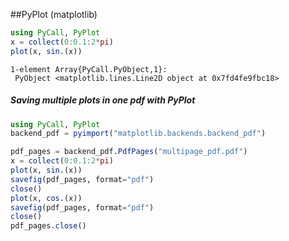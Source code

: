 ##PyPlot (matplotlib)

````julia
using PyCall, PyPlot
x = collect(0:0.1:2*pi)
plot(x, sin.(x))
````


````
1-element Array{PyCall.PyObject,1}:
 PyObject <matplotlib.lines.Line2D object at 0x7fd4fe9fbc18>
````




##### Saving multiple plots in one pdf with PyPlot

````julia
using PyCall, PyPlot
backend_pdf = pyimport("matplotlib.backends.backend_pdf")

pdf_pages = backend_pdf.PdfPages("multipage_pdf.pdf")
x = collect(0:0.1:2*pi)
plot(x, sin.(x))
savefig(pdf_pages, format="pdf")
close()
plot(x, cos.(x))
savefig(pdf_pages, format="pdf")
close()
pdf_pages.close()
````


